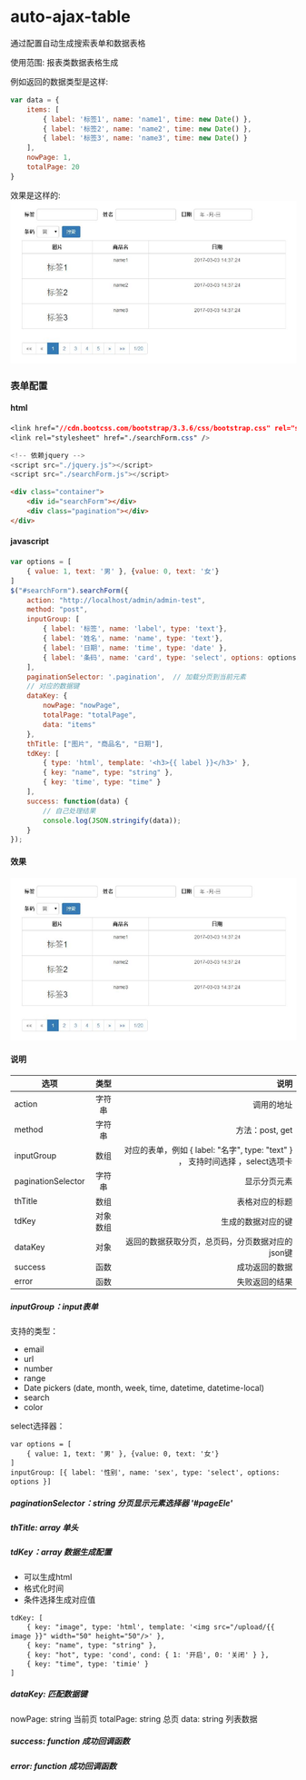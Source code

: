 # auto-ajax-table
通过配置自动生成搜索表单和数据表格

使用范围: 报表类数据表格生成

例如返回的数据类型是这样:

``` javascript
var data = {
    items: [
        { label: '标签1', name: 'name1', time: new Date() },
        { label: '标签2', name: 'name2', time: new Date() },
        { label: '标签3', name: 'name3', time: new Date() }
    ],
    nowPage: 1,
    totalPage: 20
}
```

效果是这样的:
![alt 效果](https://raw.githubusercontent.com/KELEN/auto-ajax-table/master/img/effect.jpg)

### 表单配置

#### html

```css
<link href="//cdn.bootcss.com/bootstrap/3.3.6/css/bootstrap.css" rel="stylesheet">
<link rel="stylesheet" href="./searchForm.css" />
```

``` js
<!-- 依赖jquery -->
<script src="./jquery.js"></script>
<script src="./searchForm.js"></script>
```

``` html
<div class="container">
    <div id="searchForm"></div>
    <div class="pagination"></div>
</div>
```

#### javascript

```javascript
var options = [
    { value: 1, text: '男' }, {value: 0, text: '女'}
]
$("#searchForm").searchForm({
    action: "http://localhost/admin/admin-test",
    method: "post",
    inputGroup: [
        { label: '标签', name: 'label', type: 'text'},
        { label: '姓名', name: 'name', type: 'text'},
        { label: '日期', name: 'time', type: 'date' },
        { label: '条码', name: 'card', type: 'select', options: options },
    ],
    paginationSelector: '.pagination',  // 加载分页到当前元素
    // 对应的数据键
    dataKey: {
        nowPage: "nowPage",
        totalPage: "totalPage",
        data: "items"
    },
    thTitle: ["图片", "商品名", "日期"],
    tdKey: [
        { type: 'html', template: '<h3>{{ label }}</h3>' },
        { key: "name", type: "string" },
        { key: 'time', type: "time" }
    ],
    success: function(data) {
        // 自己处理结果
        console.log(JSON.stringify(data));
    }
});
```

#### 效果
![alt 效果](https://raw.githubusercontent.com/KELEN/auto-ajax-table/master/img/effect.jpg)

#### 说明

| 选项       | 类型           | 说明  |
| ------------- |:-------------:| -----:|
| action      | 字符串 | 调用的地址 |
| method      | 字符串      |   方法：post, get |
| inputGroup | 数组      | 对应的表单，例如 { label: "名字", type: "text" } ， 支持时间选择 ，select选项卡|
| paginationSelector | 字符串 | 显示分页元素 |
| thTitle | 数组 | 表格对应的标题 |
| tdKey | 对象数组 | 生成的数据对应的键 |
| dataKey | 对象 | 返回的数据获取分页，总页码，分页数据对应的json键 |
| success | 函数 | 成功返回的数据 |
| error | 函数 | 失败返回的结果 |


##### inputGroup：input表单
支持的类型：
* email
* url
* number
* range
* Date pickers (date, month, week, time, datetime, datetime-local)
* search
* color

select选择器：
```
var options = [
    { value: 1, text: '男' }, {value: 0, text: '女'}
]
inputGroup: [{ label: '性别', name: 'sex', type: 'select', options: options }]
```

##### paginationSelector：string 分页显示元素选择器 '#pageEle'
##### thTitle: array 单头
##### tdKey：array 数据生成配置
* 可以生成html
* 格式化时间
* 条件选择生成对应值
```
tdKey: [
    { key: "image", type: 'html', template: '<img src="/upload/{{ image }}" width="50" height="50"/>' },
    { key: "name", type: "string" },
    { key: "hot", type: 'cond', cond: { 1: '开启', 0: '关闭' } },
    { key: "time", type: 'timie' }
]
```
##### dataKey: 匹配数据键
nowPage:  string 当前页
totalPage:  string 总页
data: string 列表数据
##### success: function 成功回调函数
##### error: function 成功回调函数


